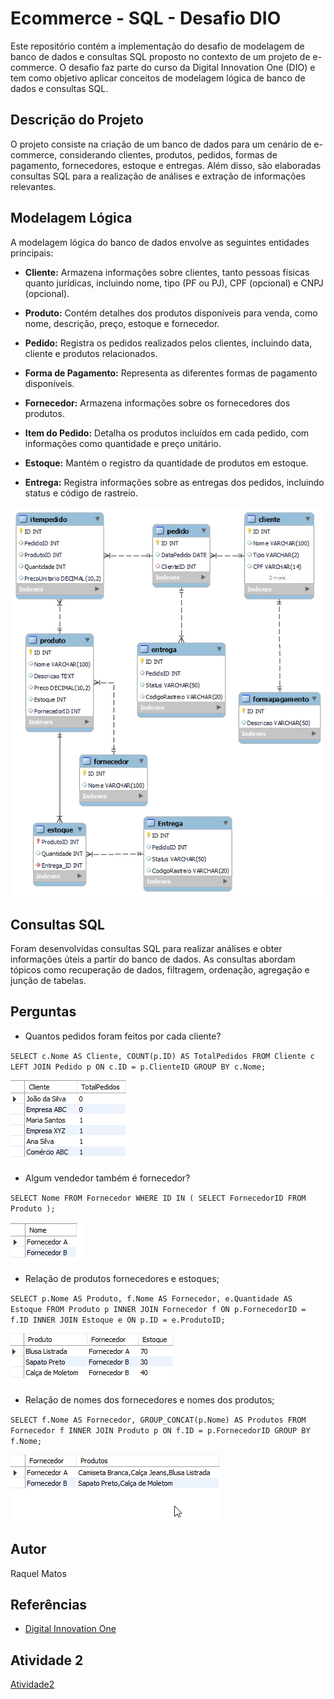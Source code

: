 # Ecommerce - SQL - Desafio DIO

Este repositório contém a implementação do desafio de modelagem de banco de dados e consultas SQL proposto no contexto de um projeto de e-commerce. O desafio faz parte do curso da Digital Innovation One (DIO) e tem como objetivo aplicar conceitos de modelagem lógica de banco de dados e consultas SQL.

## Descrição do Projeto

O projeto consiste na criação de um banco de dados para um cenário de e-commerce, considerando clientes, produtos, pedidos, formas de pagamento, fornecedores, estoque e entregas. Além disso, são elaboradas consultas SQL para a realização de análises e extração de informações relevantes.

## Modelagem Lógica

A modelagem lógica do banco de dados envolve as seguintes entidades principais:

- **Cliente:** Armazena informações sobre clientes, tanto pessoas físicas quanto jurídicas, incluindo nome, tipo (PF ou PJ), CPF (opcional) e CNPJ (opcional).

- **Produto:** Contém detalhes dos produtos disponíveis para venda, como nome, descrição, preço, estoque e fornecedor.

- **Pedido:** Registra os pedidos realizados pelos clientes, incluindo data, cliente e produtos relacionados.

- **Forma de Pagamento:** Representa as diferentes formas de pagamento disponíveis.

- **Fornecedor:** Armazena informações sobre os fornecedores dos produtos.

- **Item do Pedido:** Detalha os produtos incluídos em cada pedido, com informações como quantidade e preço unitário.

- **Estoque:** Mantém o registro da quantidade de produtos em estoque.

- **Entrega:** Registra informações sobre as entregas dos pedidos, incluindo status e código de rastreio.



![Diagrama.png](https://github.com/rockiir/SQL-Dio-Challenge/blob/main/Diagrama.png)

## Consultas SQL

Foram desenvolvidas consultas SQL para realizar análises e obter informações úteis a partir do banco de dados. As consultas abordam tópicos como recuperação de dados, filtragem, ordenação, agregação e junção de tabelas.

## Perguntas

- Quantos pedidos foram feitos por cada cliente?

`SELECT c.Nome AS Cliente, COUNT(p.ID) AS TotalPedidos
FROM Cliente c
LEFT JOIN Pedido p ON c.ID = p.ClienteID
GROUP BY c.Nome;`

![](https://github.com/rockiir/SQL-Dio-Challenge/blob/main/img/1.png)

- Algum vendedor também é fornecedor?

`SELECT Nome
FROM Fornecedor
WHERE ID IN (
    SELECT FornecedorID
    FROM Produto
);`

![](https://github.com/rockiir/SQL-Dio-Challenge/blob/main/img/2.png)



- Relação de produtos fornecedores e estoques;

`SELECT p.Nome AS Produto, f.Nome AS Fornecedor, e.Quantidade AS Estoque
FROM Produto p
INNER JOIN Fornecedor f ON p.FornecedorID = f.ID
INNER JOIN Estoque e ON p.ID = e.ProdutoID;`

![](https://github.com/rockiir/SQL-Dio-Challenge/blob/main/img/3.png)



- Relação de nomes dos fornecedores e nomes dos produtos;

`SELECT f.Nome AS Fornecedor, GROUP_CONCAT(p.Nome) AS Produtos
FROM Fornecedor f
INNER JOIN Produto p ON f.ID = p.FornecedorID
GROUP BY f.Nome;`

![](https://github.com/rockiir/SQL-Dio-Challenge/blob/main/img/4.png)



## Autor

Raquel Matos

## Referências

- [Digital Innovation One](https://digitalinnovation.one/)


## Atividade 2
[Atividade2](https://github.com/rockiir/SQL-Dio-Challenge/blob/main/Dados%20do%20zero.md)



